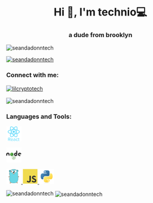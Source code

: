 <h1 align="center">Hi 👋, I'm technio💻</h1>
<h3 align="center">a dude from brooklyn</h3>

<p align="left"> <img src="https://komarev.com/ghpvc/?username=seandadonntech&label=Profile%20views&color=0e75b6&style=flat" alt="seandadonntech" /> </p>

<p align="left"> <a href="https://github.com/ryo-ma/github-profile-trophy"><img src="https://github-profile-trophy.vercel.app/?username=seandadonntech" alt="seandadonntech" /></a> </p>

<h3 align="left">Connect with me:</h3>
<p align="left">
<a href="https://twitter.com/lilcryptotech" target="blank"><img align="center" src="https://raw.githubusercontent.com/rahuldkjain/github-profile-readme-generator/master/src/images/icons/Social/twitter.svg" alt="lilcryptotech" height="30" width="40" /></a>
</p>


<p><img align="center" src="https://github-readme-streak-stats.herokuapp.com/?user=seandadonntech&" alt="seandadonntech" /></p>



<h3 align="left">Languages and Tools:</h3>
<img src="https://raw.githubusercontent.com/devicons/devicon/master/icons/react/react-original-wordmark.svg" alt="react" width="40" height="40"/> </a> </p>
<p align="left"> <a href="https://nodejs.org" target="_blank" rel="noreferrer"> <img src="https://raw.githubusercontent.com/devicons/devicon/master/icons/nodejs/nodejs-original-wordmark.svg" alt="nodejs" width="40" height="40"/> </a> </p>
<p align="left"> <a href="https://golang.org" target="_blank" rel="noreferrer"> <img src="https://raw.githubusercontent.com/devicons/devicon/master/icons/go/go-original.svg" alt="go" width="40" height="40"/> </a> <a href="https://developer.mozilla.org/en-US/docs/Web/JavaScript" target="_blank" rel="noreferrer"> <img src="https://raw.githubusercontent.com/devicons/devicon/master/icons/javascript/javascript-original.svg" alt="javascript" width="40" height="40"/> </a> <a href="https://www.python.org" target="_blank" rel="noreferrer"> <img src="https://raw.githubusercontent.com/devicons/devicon/master/icons/python/python-original.svg" alt="python" width="40" height="40"/> </a> </p>


<p><img align="left" src="https://github-readme-stats.vercel.app/api/top-langs?username=seandadonntech&show_icons=true&locale=en&layout=compact" alt="seandadonntech" /></p>

<p>&nbsp;<img align="center" src="https://github-readme-stats.vercel.app/api?username=seandadonntech&show_icons=true&locale=en" alt="seandadonntech" /></p>

